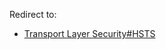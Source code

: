 Redirect to:

*   [Transport Layer Security#HSTS](/index.php/Transport_Layer_Security#HSTS "Transport Layer Security")
